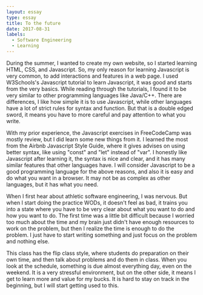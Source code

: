 ```yaml
---
layout: essay
type: essay
title: To the future
date: 2017-08-31 
labels:
  - Software Engineering
  - Learning
---
```

During the summer, I wanted to create my own website, so I started learning HTML, CSS, and Javascript. So, my only reason for learning Javascript is very common, to add interactions and features in a web page. I used W3Schools's Javascript tutorial to learn Javascript, it was good and starts from the very basics. While reading through the tutorials, I found it to be very similar to other programming languages like Java/C++. There are differences, I like how simple it is to use Javascript, while other languages have a lot of strict rules for syntax and function. But that is a double edged sword, it means you have to more careful and pay attention to what you write.  

With my prior experience, the Javascript exercises in FreeCodeCamp was mostly review, but I did learn some new things from it. I learned the most from the Airbnb Javascript Style Guide, where it gives advises on using better syntax, like using "const" and "let" instead of "var". I honestly like Javascript after learning it, the syntax is nice and clear, and it has many similar features that other languages have. I will consider Javascript to be a good programming language for the above reasons, and also it is easy and do what you want in a browser. It may not be as complex as other languages, but it has what you need. 

When I first hear about athletic software engineering, I was nervous.
But when I start doing the practice WODs, it doesn't feel as bad, it trains you into a state where you have to be very clear about what you want to do and how you want to do. The first time was a little bit difficult because I worried too much about the time and my brain just didn't have enough resources to work on the problem, but then I realize the time is enough to do the problem. I just have to start writing something and just focus on the problem and nothing else. 

This class has the flip class style, where students do preparation on their own time, and then talk about problems and do them in class. When you look at the schedule, something is due almost everything day, even on the weekend. It is a very stressful environment, but on the other side, it means I get to learn more and value for my bucks. It is hard to stay on track in the beginning, but I will start getting used to this.
